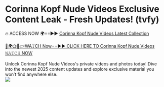 # Corinna Kopf Nude Videos Exclusive Content Leak - Fresh Updates! (tvfy)

🔥 ACCESS NOW 🌍==►► <a href="https://tinyurl.com/kvy9nzfs" rel="nofollow">Corinna Kopf Nude Videos Latest Collection</a>
<br><br>
[🔴🌍📺📱👉WA𝚃CH Now==►► CLICK HERE TO Corinna Kopf Nude Videos 𝚆𝙰𝚃𝙲𝙷 NOW](https://tinyurl.com/kvy9nzfs)
<br><br>
Unlock Corinna Kopf Nude Videos's private videos and photos today! Dive into the newest 2025 content updates and explore exclusive material you won’t find anywhere else.
<br>
<a href="https://tinyurl.com/kvy9nzfs" rel="nofollow" data-target="animated-image.originalLink"><img src="https://camo.githubusercontent.com/8a4f000d20f83aca3bf7ec5f350d767afa0574a8a352519fd8cfa583a6f93a33/68747470733a2f2f692e696d6775722e636f6d2f644a486b345a712e676966" data-canonical-src="https://i.imgur.com/dJHk4Zq.gif" style="max-width: 100%; display: inline-block;" data-target="animated-image.originalImage"></a>
<br>
